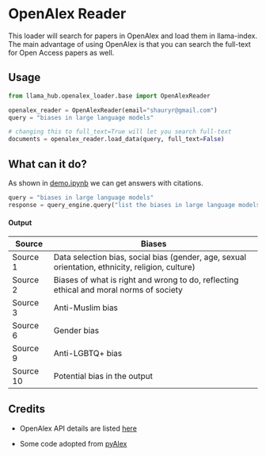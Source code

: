 # OpenAlex Reader

This loader will search for papers in OpenAlex and load them in llama-index. The main advantage of using OpenAlex is that you can search the full-text for Open Access papers as well.

## Usage

```python
from llama_hub.openalex_loader.base import OpenAlexReader

openalex_reader = OpenAlexReader(email="shauryr@gmail.com")
query = "biases in large language models"

# changing this to full_text=True will let you search full-text
documents = openalex_reader.load_data(query, full_text=False)
```

## What can it do?

As shown in [demo.ipynb](demo.ipynb) we can get answers with citations.

```python
query = "biases in large language models"
response = query_engine.query("list the biases in large language models in a markdown table")
```

#### Output

| Source | Biases |
|--------|--------|
| Source 1 | Data selection bias, social bias (gender, age, sexual orientation, ethnicity, religion, culture) |
| Source 2 | Biases of what is right and wrong to do, reflecting ethical and moral norms of society |
| Source 3 | Anti-Muslim bias |
| Source 6 | Gender bias |
| Source 9 | Anti-LGBTQ+ bias |
| Source 10 | Potential bias in the output |

## Credits 

- OpenAlex API details are listed [here](https://docs.openalex.org/how-to-use-the-api/get-lists-of-entities/search-entities)

- Some code adopted from [pyAlex](https://github.com/J535D165/pyalex/blob/435287ac20d84ca047e84c71e2c32a6bb84f61a1/pyalex/api.py#L95)

